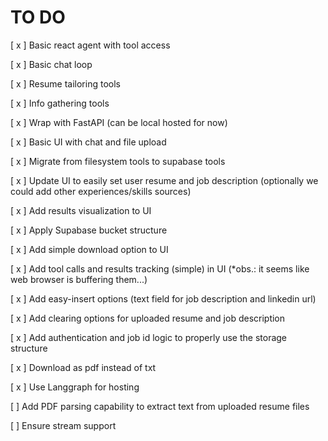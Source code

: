 # TO DO

[ x ] Basic react agent with tool access

[ x ] Basic chat loop

[ x ] Resume tailoring tools

[ x ] Info gathering tools

[ x ] Wrap with FastAPI (can be local hosted for now)

[ x ] Basic UI with chat and file upload

[ x ] Migrate from filesystem tools to supabase tools

[ x ] Update UI to easily set user resume and job description (optionally we could add other experiences/skills sources)

[ x ] Add results visualization to UI

[ x ] Apply Supabase bucket structure

[ x ] Add simple download option to UI

[ x ] Add tool calls and results tracking (simple) in UI (*obs.: it seems like web browser is buffering them...)

[ x ] Add easy-insert options (text field for job description and linkedin url)

[ x ] Add clearing options for uploaded resume and job description

[ x ] Add authentication and job id logic to properly use the storage structure

[ x ] Download as pdf instead of txt

[ x ] Use Langgraph for hosting

[  ] Add PDF parsing capability to extract text from uploaded resume files

[  ] Ensure stream support
